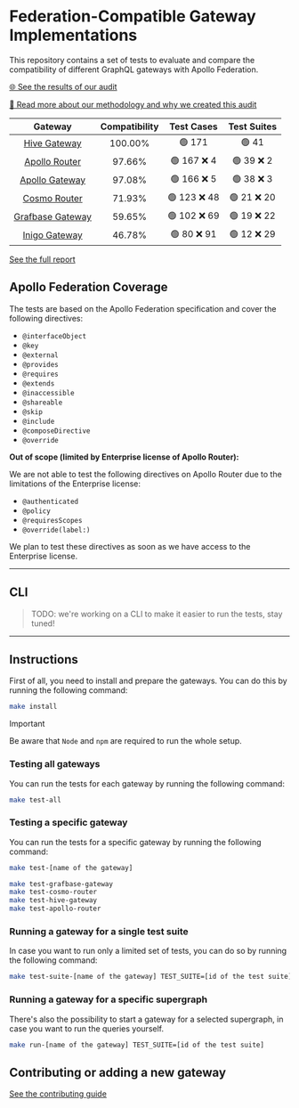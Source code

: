 # Federation-Compatible Gateway Implementations

This repository contains a set of tests to evaluate and compare the compatibility of different GraphQL gateways with Apollo Federation.

[🌐 See the results of our audit](https://the-guild.dev/graphql/hive/federation-gateway-audit)

[📖 Read more about our methodology and why we created this audit](https://the-guild.dev/graphql/hive/federation-gateway-audit#manifesto)

<!-- gateways:start -->

|                             Gateway                             | Compatibility |  Test Cases  | Test Suites |
| :-------------------------------------------------------------: | :-----------: | :----------: | :---------: |
| [Hive Gateway](https://the-guild.dev/graphql/hive/docs/gateway) |    100.00%    |    🟢 171    |    🟢 41    |
|         [Apollo Router](https://www.apollographql.com/)         |    97.66%     | 🟢 167 ❌ 4  | 🟢 39 ❌ 2  |
|        [Apollo Gateway](https://www.apollographql.com/)         |    97.08%     | 🟢 166 ❌ 5  | 🟢 38 ❌ 3  |
|             [Cosmo Router](https://wundergraph.com)             |    71.93%     | 🟢 123 ❌ 48 | 🟢 21 ❌ 20 |
|            [Grafbase Gateway](https://grafbase.com)             |    59.65%     | 🟢 102 ❌ 69 | 🟢 19 ❌ 22 |
|                [Inigo Gateway](https://inigo.io)                |    46.78%     | 🟢 80 ❌ 91  | 🟢 12 ❌ 29 |

<!-- gateways:end -->

[See the full report](./REPORT.md)

## Apollo Federation Coverage

The tests are based on the Apollo Federation specification and cover the following directives:

- `@interfaceObject`
- `@key`
- `@external`
- `@provides`
- `@requires`
- `@extends`
- `@inaccessible`
- `@shareable`
- `@skip`
- `@include`
- `@composeDirective`
- `@override`

**Out of scope (limited by Enterprise license of Apollo Router):**

We are not able to test the following directives on Apollo Router due to the limitations of the Enterprise license:

- `@authenticated`
- `@policy`
- `@requiresScopes`
- `@override(label:)`

We plan to test these directives as soon as we have access to the Enterprise license.

---

## CLI

> TODO: we're working on a CLI to make it easier to run the tests, stay tuned!

---

## Instructions

First of all, you need to install and prepare the gateways. You can do this by running the following command:

```bash
make install
```

> [!IMPORTANT]  
> Be aware that `Node` and `npm` are required to run the whole setup.

### Testing all gateways

You can run the tests for each gateway by running the following command:

```bash
make test-all
```

### Testing a specific gateway

You can run the tests for a specific gateway by running the following command:

```bash
make test-[name of the gateway]

make test-grafbase-gateway
make test-cosmo-router
make test-hive-gateway
make test-apollo-router
```

### Running a gateway for a single test suite

In case you want to run only a limited set of tests, you can do so by running the following command:

```bash
make test-suite-[name of the gateway] TEST_SUITE=[id of the test suite]
```

### Running a gateway for a specific supergraph

There's also the possibility to start a gateway for a selected supergraph, in case you want to run the queries yourself.

```bash
make run-[name of the gateway] TEST_SUITE=[id of the test suite]
```

## Contributing or adding a new gateway

[See the contributing guide](./.github/CONTRIBUTING.md)
